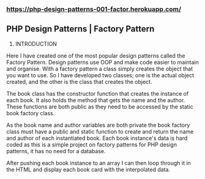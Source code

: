 ### https://php-design-patterns-001-factor.herokuapp.com/
 
## PHP Design Patterns | Factory Pattern

1. INTRODUCTION

Here  I have created one of the most popular design patterns called the Factory Pattern. Design patterns use OOP and make code easier  to maintain and organise. With a factory pattern a class simply creates the object that you want to use. So I have developed two classes; one is the actual object created, and the other is the class that creates the object.

The book class has the constructor function that creates the instance of each book. It also holds the method that gets the name and the author. These functions are both public as they need to be accessed by the static book factory class.

As the book name and author variables are both private the book factory class must have a public and static function to create and return the name and author of each instantiated book. Each book instance's data is hard coded as this is a simple project on factory patterns for PHP design patterns, it has no need for a database.

After pushing each book instance to an array I can then loop through it in the HTML and display each book card with the interpolated data. 
